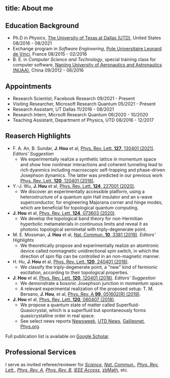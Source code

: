 title: About me
---

## Education Background
- Ph.D in *Physics*, [The University of Texas at Dallas (UTD)](https://www.utdallas.edu/), United States 08/2016 - 08/2021
- Exchange program in *Software Engineering*, [Pole Universitaire Leonard de Vinci](https://www.devinci.fr/en/), France 08/2015 - 02/2016
- B. E. in *Computer Science and Technology*, special training class for computer software, [Nanjing University of Aeronautics and Astronautics (NUAA)](http://iao.nuaa.edu.cn/), China 09/2012 - 06/2016

## Appointments
- Research Scientist, Facebook Research 09/2021 - Present
- Visiting Researcher, Microsoft Research Quantum 05/2021 - Present
- Research Assistant, UT Dallas 11/2016 - 08/2021
- Research Intern, Micrsoft Research Quantum 06/2020 - 10/2020
- Teaching Assistant, Department of Physics, UTD 08/2016 - 12/2017

## Reaserch Highlights
- F. A. An, B. Sundar, **J. Hou** et al, [Phys. Rev. Lett. **127**, 130401 (2021)](https://doi.org/10.1103/PhysRevLett.127.130401). *Editors' Suggestion*
  - We experimentally realize a synthetic lattice in momentum space and show how nonlinear interactions and coherent tunneling lead to rich dyanmics including macroscopic self-trapping and phase-driven Josephson dynamics. The latter was predicted in our previous work [Phys. Rev. Lett. **120**, 120401 (2018)](https://doi.org/10.1103/PhysRevLett.120.120401).
- Y.-J. Wu, **J. Hou** et al, [Phys. Rev. Lett. **124**, 227001 (2020)](https://doi.org/10.1103/PhysRevLett.124.227001).
  - We discover an experimentally accessible platform, using  a heterostructure of a quantum spin Hall insulator and an s-wave superconductor, for engineering Majorana corner and hinge modes, which are beneficial for topological quantum computing.
- **J. Hou** et al, [Phys. Rev. Lett. **124**, 073603 (2020)](https://doi.org/10.1103/PhysRevLett.124.073603).
  - We develop the topological band theory for non-Hermitian hyperbolic metamaterials in continuous limits and reveal it as photonic topological semimetal with triply-degenerate point.
- M. E. Mossman, **J. Hou** et al, [Nat. Commun. **10**, 3381 (2019)](https://doi.org/10.1038/s41467-019-11210-z). *Editors' Highlights*
  - We theoretically propose and experimentally realize an atomtronic device called nonmagnetic unidirectional spin switch, in which the direction of spin flip can be controlled in an non-magnetic manner.
- H. Hu, **J. Hou** et al, [Phys. Rev. Lett. **120**, 240401 (2018)](https://doi.org/10.1103/PhysRevLett.120.240401).
  - We classify the triply-degenerate point, a "new" kind of fermionic excitation, according to their topological properties.
- **J. Hou** et al, [Phys. Rev. Lett. **120**, 120401 (2018)](https://doi.org/10.1103/PhysRevLett.120.120401). *Editors' Suggestion*
  - We demonstrate a bosonic Josephson junction in momentum space. 
  - A relevant experimental realization of the proposed setup: T. M. Bersano, **J. Hou**, et al, [Phys. Rev. A **99**, 051602(R) (2019)](https://doi.org/10.1103/PhysRevA.99.051602).
- **J. Hou** et al, [Phys. Rev. Lett. **120**, 060407 (2018)](https://doi.org/10.1103/PhysRevLett.120.060407).
  - We propose a quantum state of matter called Superfluid-Quasicrystal, which is a superfluid but spontaneously forms quasicrystalline order in real space.
  - See select news reports [Newsweek](http://www.newsweek.com/superfluid-quasicrystal-physicists-propose-entirely-new-form-matter-and-how-878601), [UTD News](https://www.utdallas.edu/news/2018/4/9-32907_Solid-Research-Leads-UT-Dallas-Physicists-to-Propo_story-wide.html?WT.mc_id=NewsHomePage), [Galileonet](https://www.galileonet.it/2018/04/due-nuovi-stati-materia-appena-scoperti/), [Phys.org](https://phys.org/news/2018-04-solid-physicists-state.html).

Full publication list is available on [Google Scholar](https://scholar.google.com/citations?user=mJJxP8EAAAAJ&hl=en).

## Professional Services
I serve as invited referee/reviewer for [*Science*](https://en.wikipedia.org/wiki/Science_(journal)), [*Nat. Commun.*](https://en.wikipedia.org/wiki/Nature_Communications), [*Phys. Rev. Lett.*](https://en.wikipedia.org/wiki/Physical_Review_Letters), [*Phys. Rev. A*](https://en.wikipedia.org/wiki/Physical_Review_A), [*Phys. Rev. B*](https://en.wikipedia.org/wiki/Physical_Review_B), [*IEEE Access*](https://en.wikipedia.org/wiki/IEEE_Access), [zbMath](https://en.wikipedia.org/wiki/Zentralblatt_MATH), etc.
